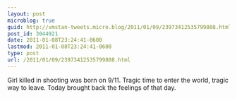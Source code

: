 ```yaml
---
layout: post
microblog: true
guid: http://vmstan-tweets.micro.blog/2011/01/09/23973412535799808.html
post_id: 3044921
date: 2011-01-08T23:24:41-0600
lastmod: 2011-01-08T23:24:41-0600
type: post
url: /2011/01/09/23973412535799808.html
---
```

Girl killed in shooting was born on 9/11. Tragic time to enter the world, tragic way to leave. Today brought back the feelings of that day.
